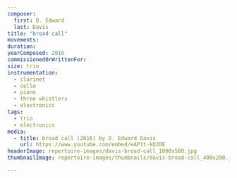 ```yaml
---
composer:
  first: D. Edward  
  last: Davis
title: "broad call"
movements:
duration:
yearComposed: 2016
commissionedOrWrittenFor:
size: trio
instrumentation:
  - clarinet
  - cello
  - piano
  - three whistlers
  - electronics
tags:
  - trio
  - electronics
media:
  - title: broad call (2016) by D. Edward Davis
    url: https://www.youtube.com/embed/eAP1t-kQJDE
headerImage: repertoire-images/davis-broad-call_1000x500.jpg
thumbnailImage: repertoire-images/thumbnails/davis-broad-call_400x200.jpg

---
```

